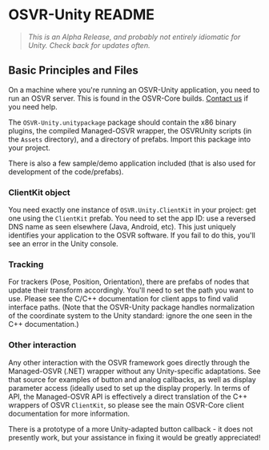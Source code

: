 # OSVR-Unity README

> _This is an Alpha Release, and probably not entirely idiomatic for Unity. Check back for updates often._

## Basic Principles and Files
On a machine where you're running an OSVR-Unity application, you need to run an OSVR server. This is found in the OSVR-Core builds. [Contact us](mailto:support@opengoggles.org) if you need help.

The `OSVR-Unity.unitypackage` package should contain the x86 binary plugins, the compiled Managed-OSVR wrapper, the OSVRUnity scripts (in the `Assets` directory), and a directory of prefabs. Import this package into your project.

There is also a few sample/demo application included (that is also used for development of the code/prefabs).

### ClientKit object
You need exactly one instance of `OSVR.Unity.ClientKit` in your project: get one using the `ClientKit` prefab. You need to set the app ID: use a reversed DNS name as seen elsewhere (Java, Android, etc). This just uniquely identifies your application to the OSVR software. If you fail to do this, you'll see an error in the Unity console.

### Tracking
For trackers (Pose, Position, Orientation), there are prefabs of nodes that update their transform accordingly. You'll need to set the path you want to use. Please see the C/C++ documentation for client apps to find valid interface paths. (Note that the OSVR-Unity package handles normalization of the coordinate system to the Unity standard: ignore the one seen in the C++ documentation.)

### Other interaction
Any other interaction with the OSVR framework goes directly through the Managed-OSVR (.NET) wrapper without any Unity-specific adaptations. See that source for examples of button and analog callbacks, as well as display parameter access (ideally used to set up the display properly. In terms of API, the Managed-OSVR API is effectively a direct translation of the C++ wrappers of OSVR `ClientKit`, so please see the main OSVR-Core client documentation for more information.

There is a prototype of a more Unity-adapted button callback - it does not presently work, but your assistance in fixing it would be greatly appreciated!
